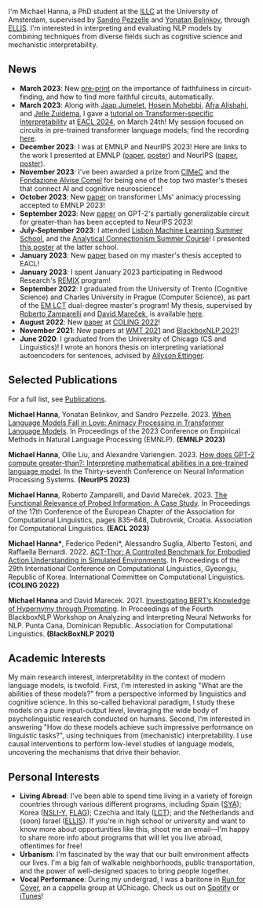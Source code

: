 I'm Michael Hanna, a PhD student at the [ILLC](https://www.illc.uva.nl/) at the University of Amsterdam, supervised by [Sandro Pezzelle](https://sandropezzelle.github.io/) and [Yonatan Belinkov](https://www.cs.technion.ac.il/~belinkov/), through [ELLIS](https://ellis.eu/projects/interpreting-nlp-models-through-the-lens-of-cognition-and-linguistics). I'm interested in interpreting and evaluating NLP models by combining techniques from diverse fields such as cognitive science and mechanistic interpretability.

## News
- **March 2023**: New [pre-print](https://arxiv.org/abs/2403.17806) on the importance of faithfulness in circuit-finding, and how to find more faithful circuits, automatically.
- **March 2023**: Along with [Jaap Jumelet](https://jumelet.ai/), [Hosein Mohebbi](https://hmohebbi.github.io/), [Afra Alishahi](https://afra.alishahi.name/), and [Jelle Zuidema](https://staff.fnwi.uva.nl/w.zuidema/), I gave a [tutorial on Transformer-specific Interpretability](https://projects.illc.uva.nl/indeep/tutorial/) at [EACL 2024](https://2024.eacl.org/), on March 24th! My session focused on circuits in pre-trained transformer language models; find the recording [here](https://youtu.be/qno_Y_qpTrc).
- **December 2023**: I was at EMNLP and NeurIPS 2023! Here are links to the work I presented at EMNLP ([paper](https://arxiv.org/abs/2310.15004), [poster](https://hannamw.github.io/papers/emnlp2023_animacy_poster.pdf)) and NeurIPS ([paper](http://arxiv.org/abs/2305.00586), [poster](https://hannamw.github.io/papers/NeurIPS2023_poster.pdf)).
- **November 2023**: I've been awarded a prize from [CIMeC](https://www.cimec.unitn.it/en) and the [Fondazione Alvise Comel](https://agiati.org/fondazione-alvise-comel) for being one of the top two master's theses that connect AI and cognitive neuroscience!
- **October 2023**: New [paper](https://arxiv.org/abs/2310.15004) on transformer LMs' animacy processing accepted to EMNLP 2023!
- **September 2023**: New [paper](http://arxiv.org/abs/2305.00586) on GPT-2's partially generalizable circuit for greater-than has been accepted to NeurIPS 2023!
- **July-September 2023**: I attended [Lisbon Machine Learning Summer School](http://lxmls.it.pt/2023/), and the [Analytical Connectionism Summer Course](https://www.ucl.ac.uk/gatsby/analytical-connectionism-2023)! I presented [this poster](https://hannamw.github.io/papers/ac2023_poster.pdf) at the latter school.
- **January 2023**: New [paper](https://aclanthology.org/2023.eacl-main.58/) based on my master's thesis accepted to EACL!
- **January 2023**: I spent January 2023 participating in Redwood Research's [REMIX](https://www.redwoodresearch.org/remix) program!
- **September 2022**: I graduated from the University of Trento (Cognitive Science) and Charles University in Prague (Computer Science), as part of the [EM LCT](https://lct-master.org/) dual-degree master's program! My thesis, supervised by [Roberto Zamparelli](https://webapps.unitn.it/du/en/Persona/PER0001015/Curriculum) and [David Mareček](https://ufal.mff.cuni.cz/david-marecek), is available [here](https://hannamw.github.io/papers/thesis_michael_hanna.pdf).
- **August 2022**: New [paper](https://aclanthology.org/2022.coling-1.495/) at [COLING 2022](https://coling2022.org/)!
- **November 2021**: New papers at [WMT 2021](https://aclanthology.org/2021.wmt-1.59/) and [BlackboxNLP 2021](https://aclanthology.org/2021.blackboxnlp-1.20/)!
- **June 2020**: I graduated from the University of Chicago (CS and Linguistics)! I wrote an honors thesis on interpreting variational autoencoders for sentences, advised by [Allyson Ettinger](https://aetting.github.io/).

## Selected Publications 
For a full list, see [Publications](https://hannamw.github.io/publications/). 

**Michael Hanna**, Yonatan Belinkov, and Sandro Pezzelle. 2023. [When Language Models Fall in Love: Animacy Processing in Transformer Language Models](https://arxiv.org/abs/2310.15004). In Proceedings of the 2023 Conference on Empirical Methods in Natural Language Processing (EMNLP). **(EMNLP 2023)**

**Michael Hanna**, Ollie Liu, and Alexandre Variengien. 2023. [How does GPT-2 compute greater-than?: Interpreting mathematical abilities in a pre-trained language model](http://arxiv.org/abs/2305.00586). In the Thirty-seventh Conference on Neural Information Processing Systems. **(NeurIPS 2023)**

**Michael Hanna**, Roberto Zamparelli, and David Mareček. 2023. [The Functional Relevance of Probed Information: A Case Study](https://aclanthology.org/2023.eacl-main.58/). In Proceedings of the 17th Conference of the European Chapter of the Association for Computational Linguistics, pages 835–848, Dubrovnik, Croatia. Association for Computational Linguistics. **(EACL 2023)**

**Michael Hanna\***, Federico Pedeni\*, Alessandro Suglia, Alberto Testoni, and Raffaella Bernardi. 2022. [ACT-Thor: A Controlled Benchmark for Embodied Action Understanding in Simulated Environments](https://aclanthology.org/2022.coling-1.495/). In Proceedings of the 29th International Conference on Computational Linguistics, Gyeongju, Republic of Korea. International Committee on Computational Linguistics. **(COLING 2022)**

**Michael Hanna** and David Marecek. 2021. [Investigating BERT’s Knowledge of Hypernymy through Prompting](https://aclanthology.org/2021.blackboxnlp-1.20/). In Proceedings of the Fourth BlackboxNLP Workshop on Analyzing and Interpreting Neural Networks for NLP. Punta Cana, Dominican Republic. Association for Computational Linguistics. **(BlackBoxNLP 2021)**

## Academic Interests
My main research interest, interpretability in the context of modern language models, is twofold. First, I'm interested in asking "What are the abilities of these models?" from a perspective informed by linguistics and cognitive science. In this so-called behavioral paradigm, I study these models on a pure input-output level, leveraging the wide body of psycholinguistic research conducted on humans. Second, I'm interested in answering "How do these models achieve such impressive performance on linguistic tasks?", using techniques from (mechanistic) interpretability. I use causal interventions to perform low-level studies of language models, uncovering the mechanisms that drive their behavior.

## Personal Interests
- **Living Abroad**: I've been able to spend time living in a variety of foreign countries through various different programs, including Spain ([SYA](https://www.sya.org/)); Korea ([NSLI-Y](https://www.nsliforyouth.org/), [FLAG](https://study-abroad.uchicago.edu/summer-grant/foreign-language-acquisition-grant-flag)); Czechia and Italy ([LCT](https://lct-master.org/)); and the Netherlands and (soon) Israel ([ELLIS](https://ellis.eu/)). If you're in high school or university and want to know more about opportunities like this, shoot me an email—I'm happy to share more info about programs that will let you live abroad, oftentimes for free!
- **Urbanism**: I'm fascinated by the way that our built environment affects our lives. I'm a big fan of walkable neighborhoods, public transportation, and the power of well-designed spaces to bring people together.
- **Vocal Performance**: During my undergrad, I was a baritone in [Run for Cover](http://runforcover.uchicago.edu/), an a cappella group at UChicago. Check us out on [Spotify](https://play.spotify.com/artist/1WN22dBwn6fM3biZufox5W) or [iTunes](https://itunes.apple.com/us/artist/run-for-cover/id848631625)!
